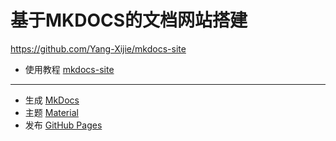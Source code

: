 # 基于MKDOCS的文档网站搭建

<https://github.com/Yang-Xijie/mkdocs-site>

- 使用教程 [mkdocs-site](https://yang-xijie.github.io/BLOG/Markdown/mkdocs-site/)

---

- 生成 [MkDocs](https://www.mkdocs.org) 
- 主题 [Material](https://github.com/squidfunk/mkdocs-material)
- 发布 [GitHub Pages](https://yang-xijie.github.io/BLOG/Markdown/github-pages/) 
